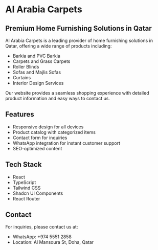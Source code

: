 
# Al Arabia Carpets

## Premium Home Furnishing Solutions in Qatar

Al Arabia Carpets is a leading provider of home furnishing solutions in Qatar, offering a wide range of products including:

- Barkia and PVC Barkia
- Carpets and Grass Carpets
- Roller Blinds
- Sofas and Majlis Sofas
- Curtains
- Interior Design Services

Our website provides a seamless shopping experience with detailed product information and easy ways to contact us.

## Features

- Responsive design for all devices
- Product catalog with categorized items
- Contact form for inquiries
- WhatsApp integration for instant customer support
- SEO-optimized content

## Tech Stack

- React
- TypeScript
- Tailwind CSS
- Shadcn UI Components
- React Router

## Contact

For inquiries, please contact us at:
- WhatsApp: +974 5551 2858
- Location: Al Mansoura St, Doha, Qatar
